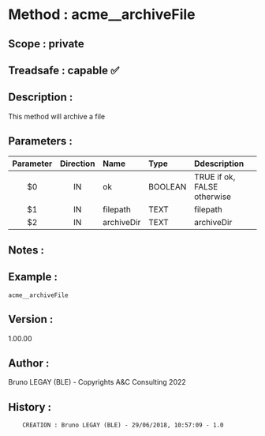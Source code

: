 ﻿# **Method :** acme__archiveFile
## **Scope :** private
## **Treadsafe :** capable ✅ 
## **Description :** 
This method will archive a file
## **Parameters :** 
| Parameter | Direction | Name | Type | Ddescription | 
|:----:|:----:|:----|:----|:----| 
| $0 | IN | ok | BOOLEAN | TRUE if ok, FALSE otherwise | 
| $1 | IN | filepath | TEXT | filepath | 
| $2 | IN | archiveDir | TEXT | archiveDir | 

## **Notes :** 

## **Example :** 
```
acme__archiveFile
```
## **Version :** 
1.00.00
## **Author :** 
Bruno LEGAY (BLE) - Copyrights A&C Consulting 2022
## **History :** 
 
        CREATION : Bruno LEGAY (BLE) - 29/06/2018, 10:57:09 - 1.0
